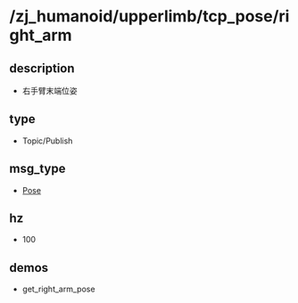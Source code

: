 # /zj_humanoid/upperlimb/tcp_pose/right_arm

## description
- 右手臂末端位姿

## type
- Topic/Publish

## msg_type
- [Pose](../../../../../zj_humanoid_types.md#Pose)

## hz
- 100

## demos
- get_right_arm_pose

